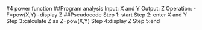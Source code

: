 #4 power function
##Program analysis
Input: X and Y
Output: Z
Operation:  - F=pow(X,Y)
            -display Z
##Pseudocode 
Step 1: start
Step 2: enter X and Y
Step 3:calculate Z as Z=pow(X,Y)
Step 4:display Z
Step 5:end
